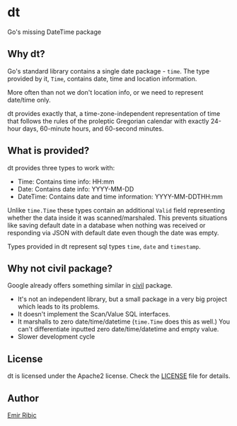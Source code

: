 # dt
Go's missing DateTime package

## Why dt?

Go's standard library contains a single date package - `time`. The type provided by it, `Time`, contains date, time and location information.

More often than not we don't location info, or we need to represent date/time only.

dt provides exactly that, a time-zone-independent representation of time that follows the rules of the proleptic Gregorian calendar with exactly 24-hour days, 60-minute hours, and 60-second minutes.

## What is provided?

dt provides three types to work with:

- Time: Contains time info: HH:mm
- Date: Contains date info: YYYY-MM-DD
- DateTime: Contains date and time information: YYYY-MM-DDTHH:mm

Unlike `time.Time` these types contain an additional `Valid` field representing whether the data inside it was scanned/marshaled. This prevents situations like saving default date in a database when nothing was received or responding via JSON with default date even though the date was empty.

Types provided in dt represent sql types `time`, `date` and `timestamp`.

## Why not civil package?

Google already offers something similar in [civil](https://github.com/googleapis/google-cloud-go/tree/master/civil) package.

- It's not an independent library, but a small package in a very big project which leads to its problems.
- It doesn't implement the Scan/Value SQL interfaces.
- It marshalls to zero date/time/datetime (`time.Time` does this as well.) You can't differentiate inputted zero date/time/datetime and empty value.
- Slower development cycle

## License

dt is licensed under the Apache2 license. Check the [LICENSE](LICENSE) file for details.

## Author

[Emir Ribic](https://ribice.ba)